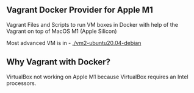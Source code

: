 ## Vagrant Docker Provider for Apple M1
Vagrant Files and Scripts to run VM boxes in Docker with help of the Vagrant on top of MacOS M1 (Apple Silicon)

Most advanced VM is in - [./vm2-ubuntu20.04-debian](vm2-ubuntu20.04-debian)

## Why Vagrant with Docker?
VirtualBox not working on Apple M1 because VirtualBox requires an Intel processors.
